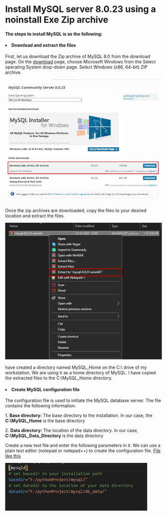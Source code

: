 <h1>Install MySQL server 8.0.23 using a noinstall Exe Zip archive</h1>

<h4>The steps to install MySQL is as the following:</h4>

<h4><li>Download and extract the files</li></h4>
<p>
    First, let us download the Zip archive of MySQL 8.0 from the download page. On the <a href="https://dev.mysql.com/downloads/mysql/">download</a> page, choose Microsoft Windows from the Select operating System drop-down page. Select Windows (x86, 64-bit) ZIP archive.
</p>

<img src="https://github.com/kamalkavin68/mysql/blob/main/mysql-download-page.png" alt="" srcset="">

<p>
    Once the zip archives are downloaded, copy the files to your desired location and extract the files.
</p>

<img src="https://github.com/kamalkavin68/mysql/blob/main/extract-the-files.png" alt="">

<p>
    have created a directory named MySQL_Home on the C:\ drive of my workstation. We are using it as a home directory of MySQL. I have copied the extracted files to the C:\MySQL_Home directory.
</p>



<h4><li>Create MySQL configuration file</li></h4>

<p>
    The configuration file is used to initiate the MySQL database server. The file contains the following information.
</p>

<p>
    1. <b>Base directory:</b> The base directory to the installation. In our case, the <b>C:\MySQL_Home</b> is the base directory
</p>

<p>
    2. <b>Data directory:</b> The location of the data directory. In our case, <b>C:\MySQL_Data_Directory</b> is the data directory
</p>

<p>
    Create a new text file and enter the following parameters in it. We can use a plain text editor (notepad or notepad++) to create the configuration file.
    <a href="https://github.com/kamalkavin68/mysql/blob/main/config.ini">File like this</a>
</p>

<img src="https://github.com/kamalkavin68/mysql/blob/main/configuration-file.PNG" alt="" srcset="">

